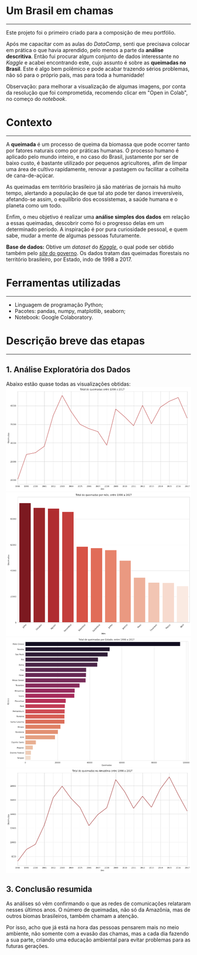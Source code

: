 # Um Brasil em chamas
---
Este projeto foi o primeiro criado para a composição de meu portfólio. 

Após me capacitar com as aulas do *DataCamp*, senti que precisava colocar em prática o que havia aprendido, pelo menos a parte da **análise descritiva**. Então fui procurar algum conjunto de dados interessante no *Kaggle* e acabei encontrando este, cujo assunto é sobre as **queimadas no Brasil**. Este é algo bem polêmico e pode acabar trazendo sérios problemas, não só para o próprio país, mas para toda a humanidade!

Observação: para melhorar a visualização de algumas imagens, por conta da resolução que foi comprometida, recomendo clicar em "Open in Colab", no começo do *notebook*.

# Contexto
---
A __queimada__ é um processo de queima da biomassa que pode ocorrer tanto por fatores naturais como por práticas humanas. O processo humano é aplicado pelo mundo inteiro, e no caso do Brasil, justamente por ser de baixo custo, é bastante utilizado por pequenos agricultores, afim de limpar uma área de cultivo rapidamente, renovar a pastagem ou facilitar a colheita de cana-de-açúcar.

As queimadas em território brasileiro já são matérias de jornais há muito tempo, alertando a população de que tal ato pode ter danos irreversíveis, afetando-se assim, o equilíbrio dos ecossistemas, a saúde humana e o planeta como um todo.

Enfim, o meu objetivo é realizar uma **análise simples dos dados** em relação a essas queimadas, descobrir como foi o progresso delas em um determinado período. A inspiração é por pura curiosidade pessoal, e quem sabe, mudar a mente de algumas pessoas futuramente.

**Base de dados:** Obtive um *dataset* do [*Kaggle*](https://https://www.kaggle.com/gustavomodelli/forest-fires-in-brazil), o qual pode ser obtido também pelo [*site* do governo](http://dados.gov.br/dataset/sistema-nacional-de-informacoes-florestais-snif). Os dados tratam das queimadas florestais no território brasileiro, por Estado, indo de 1998 a 2017.

# Ferramentas utilizadas
---
- Linguagem de programação Python;
- Pacotes: pandas, numpy, matplotlib, seaborn;
- Notebook: Google Colaboratory.

# Descrição breve das etapas
---
## 1. Análise Exploratória dos Dados
Abaixo estão quase todas as visualizações obtidas:
![](https://github.com/Emersonmiady/amazon-br/blob/main/img/total_fire_br_year.png?raw=true)
![](https://github.com/Emersonmiady/amazon-br/blob/main/img/total_fire_br_month.png?raw=true)
![](https://github.com/Emersonmiady/amazon-br/blob/main/img/total_fire_uf.png?raw=true)
![](https://github.com/Emersonmiady/amazon-br/blob/main/img/total_fire_amazon_year.png?raw=true)

## 3. Conclusão resumida
As análises só vêm confirmando o que as redes de comunicações relataram nesses últimos anos. O número de queimadas, não só da Amazônia, mas de outros biomas brasileiros, também chamam a atenção. 

Por isso, acho que já está na hora das pessoas pensarem mais no meio ambiente, não somente com a evasão das chamas, mas a cada dia fazendo a sua parte, criando uma educação ambiental para evitar problemas para as futuras gerações.
